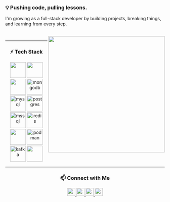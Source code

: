 <h3 align="left">💡 Pushing code, pulling lessons.</h3>
<p>I'm growing as a full-stack developer by building projects, breaking things, and learning from every step.</p>

<br clear="both">

<img align="right" height="368" src="https://i.pinimg.com/564x/8b/25/b3/8b25b38f02044382785daf392d583e07.jpg" />

---

<h3 align="center">⚡ Tech Stack</h3>

<div align="center">
  <!-- Core Frontend -->
  <img src="https://skillicons.dev/icons?i=js,ts,react,redux,angularjs" height="50" />
  <img src="https://skillicons.dev/icons?i=html,css,sass,tailwind,bootstrap,figma" height="50" />

  <!-- Core Backend -->
  <img src="https://skillicons.dev/icons?i=cs,dotnet,java,spring" height="50" />
  <img src="https://cdn.jsdelivr.net/gh/devicons/devicon/icons/mongodb/mongodb-original.svg" height="50" alt="mongodb" />
  <img src="https://cdn.jsdelivr.net/gh/devicons/devicon/icons/mysql/mysql-original.svg" height="50" alt="mysql" />
  <img src="https://cdn.jsdelivr.net/gh/devicons/devicon/icons/postgresql/postgresql-original.svg" height="50" alt="postgres" />
  <img src="https://cdn.jsdelivr.net/gh/devicons/devicon/icons/microsoftsqlserver/microsoftsqlserver-plain.svg" height="50" alt="mssql" />
  <img src="https://cdn.jsdelivr.net/gh/devicons/devicon/icons/redis/redis-original.svg" height="50" alt="redis" />

  <!-- DevOps & Tools -->
  <img src="https://skillicons.dev/icons?i=git,gulp,ps" height="50" />
  <img src="https://cdn.jsdelivr.net/gh/devicons/devicon/icons/podman/podman-original.svg" height="50" alt="podman" />
  <img src="https://cdn.jsdelivr.net/gh/devicons/devicon/icons/apachekafka/apachekafka-original.svg" height="50" alt="kafka" />
  <img src="https://skillicons.dev/icons?i=jquery" height="50" />
</div>

---

<h3 align="center">📫 Connect with Me</h3>

<div align="center">
  <a href="https://www.linkedin.com/in/erenmacit/" target="_blank">
    <img src="https://img.shields.io/static/v1?message=LinkedIn&logo=linkedin&label=&color=0077B5&logoColor=white&labelColor=&style=flat" height="25" />
  </a>
  <a href="https://medium.com/@ernmctt" target="_blank">
    <img src="https://img.shields.io/static/v1?message=Medium&logo=medium&label=&color=12100E&logoColor=white&labelColor=&style=flat" height="25" />
  </a>
  <a href="https://www.hackerrank.com/profile/ernmctt" target="_blank">
    <img src="https://img.shields.io/static/v1?message=HackerRank&logo=hackerrank&label=&color=2EC866&logoColor=white&labelColor=&style=flat" height="25" />
  </a>
  <a href="mailto:ernmctt@gmail.com" target="_blank">
    <img src="https://img.shields.io/static/v1?message=Gmail&logo=gmail&label=&color=D14836&logoColor=white&labelColor=&style=flat" height="25" />
  </a>
</div>
